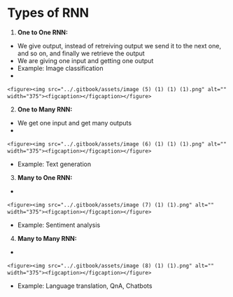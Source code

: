 # Types of RNN

1. **One to One RNN:**

* We give output, instead of retreiving output we send it to the next one, and so on, and finally we retrieve the output
* We are giving one input and getting one output
* Example: Image classification
*

    <figure><img src="../.gitbook/assets/image (5) (1) (1) (1).png" alt="" width="375"><figcaption></figcaption></figure>

2. **One to Many RNN:**

* We get one input and get many outputs
*

    <figure><img src="../.gitbook/assets/image (6) (1) (1) (1).png" alt="" width="375"><figcaption></figcaption></figure>
* Example: Text generation

3. **Many to One RNN:**

*

    <figure><img src="../.gitbook/assets/image (7) (1) (1).png" alt="" width="375"><figcaption></figcaption></figure>
* Example: Sentiment analysis

4. **Many to Many RNN:**

*

    <figure><img src="../.gitbook/assets/image (8) (1) (1).png" alt="" width="375"><figcaption></figcaption></figure>
* Example: Language translation, QnA, Chatbots

